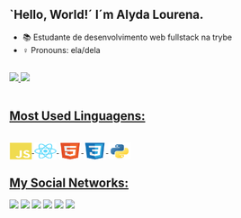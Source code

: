 
## `Hello, World!´ I´m Alyda Lourena.

- 📚 Estudante de desenvolvimento web fullstack na trybe
- ♀️ Pronouns: ela/dela
<br> 
<div aligin="center">
 <a href="https://github.com/AlydaLourena">
  <img height="180em" src="https://github-readme-stats.vercel.app/api?username=alydalourena&show_icons=true&theme=synthwave&include_all_commits=true&count_private=true"/>
  <img height="180em" src="https://github-readme-stats.vercel.app/api/top-langs/?username=alydalourena&layout=compact&langs_count=7&theme=dracula"/>
</div>
<div style="display: inline_block"><br>

## Most Used Linguagens:
</div>
<div style="display: inline_block"><br>
  <img align="center" alt="Aly-Js" height="30" width="40" src="https://raw.githubusercontent.com/devicons/devicon/master/icons/javascript/javascript-plain.svg">
  <img align="center" alt="Aly-React" height="30" width="40" src="https://raw.githubusercontent.com/devicons/devicon/master/icons/react/react-original.svg">
  <img align="center" alt="Aly-HTML" height="30" width="40" src="https://raw.githubusercontent.com/devicons/devicon/master/icons/html5/html5-original.svg">
  <img align="center" alt="Aly-CSS" height="30" width="40" src="https://raw.githubusercontent.com/devicons/devicon/master/icons/css3/css3-original.svg">
  <img align="center" alt="Aly-Python" height="30" width="40" src="https://raw.githubusercontent.com/devicons/devicon/master/icons/python/python-original.svg">
 
</div>

## My Social Networks:
</div> 
 <a href="https://www.instagram.com/alydalourena/" target="_blank"><img src="https://img.shields.io/badge/-Instagram-%23E4405F?style=for-the-badge&logo=instagram&logoColor=white" target="_blank"></a>
  <a href = "mailto:lourenaalyda@gmail.com"><img src="https://img.shields.io/badge/-Gmail-%23333?style=for-the-badge&logo=gmail&logoColor=white" target="_blank"></a>
  <a href="https://www.linkedin.com/in/alyda-lourena-365289202/" target="_blank"><img src="https://img.shields.io/badge/-LinkedIn-%230077B5?style=for-the-badge&logo=linkedin&logoColor=white" target="_blank"></a> 
   <a href="Alyda Lourena#0128" target="_blank"><img src="https://img.shields.io/badge/Discord-7289DA?style=for-the-badge&logo=discord&logoColor=white" target="_blank"></a> 
  <a href= target="_blank"><img src="https://img.shields.io/badge/WhatsApp-+5582987701233?style=for-the-badge&logo=whatsapp&logoColor=white" target="_blank"></a>
 <a href="https://twitter.com/alyda08/" target="_blank"><img src="https://img.shields.io/badge/Twitter-1DA1F2?style=for-the-badge&logo=twitter&logoColor=white" target="_blank"></a> 
  

